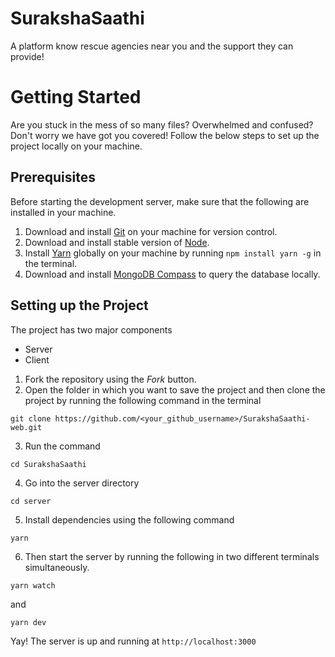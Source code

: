 # SurakshaSaathi

A platform know rescue agencies near you and the support they can provide!

# Getting Started

Are you stuck in the mess of so many files? Overwhelmed and confused? Don't worry we have got you covered! Follow the below steps to set up the project locally on your machine.

## Prerequisites

Before starting the development server, make sure that the following are installed in your machine.

1. Download and install [Git](https://git-scm.com/) on your machine for version control.
2. Download and install stable version of [Node](https://nodejs.org/en).
3. Install [Yarn](https://yarnpkg.com/) globally on your machine by running `npm install yarn -g` in the terminal.
4. Download and install [MongoDB Compass](https://www.mongodb.com/products/tools/compass) to query the database locally.

## Setting up the Project

The project has two major components

- Server
- Client

1. Fork the repository using the _Fork_ button.
2. Open the folder in which you want to save the project and then clone the project by running the following command in the terminal

```
git clone https://github.com/<your_github_username>/SurakshaSaathi-web.git
```

3. Run the command

```
cd SurakshaSaathi
```

4. Go into the server directory

```
cd server
```

5. Install dependencies using the following command

```
yarn
```

6. Then start the server by running the following in two different terminals simultaneously.

```
yarn watch
```

and

```
yarn dev
```

Yay! The server is up and running at `http://localhost:3000`
